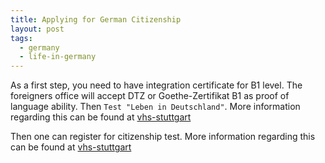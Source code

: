 ```yaml
---
title: Applying for German Citizenship
layout: post
tags:
  - germany
  - life-in-germany
---
```



As a first step, you need to have integration certificate for B1 level. The foreigners office will accept DTZ or Goethe-Zertifikat B1 as proof of language ability. Then ```Test "Leben in Deutschland"```. More information regarding this can be found at [vhs-stuttgart](https://vhs-stuttgart.de/programm/deutsch-und-integration/deutsch-und-integration-german-and-integration/language-test/)

Then one can register for citizenship test. More information regarding this can be found at [vhs-stuttgart](https://vhs-stuttgart.de/programm/deutsch-und-integration/deutsch-und-integration-german-and-integration/language-test/)


